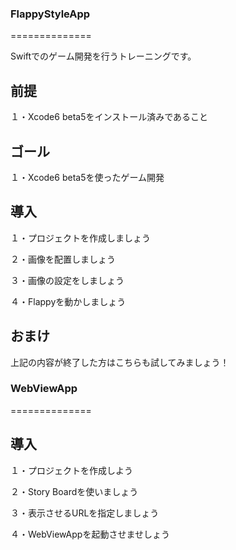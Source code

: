 ### FlappyStyleApp
==============

Swiftでのゲーム開発を行うトレーニングです。


## 前提
１・Xcode6 beta5をインストール済みであること

## ゴール
１・Xcode6 beta5を使ったゲーム開発

## 導入
１・プロジェクトを作成しましょう

２・画像を配置しましょう

３・画像の設定をしましょう

４・Flappyを動かしましょう


## おまけ
上記の内容が終了した方はこちらも試してみましょう！

### WebViewApp
==============

## 導入
１・プロジェクトを作成しよう

２・Story Boardを使いましょう

３・表示させるURLを指定しましょう

４・WebViewAppを起動させませしょう
